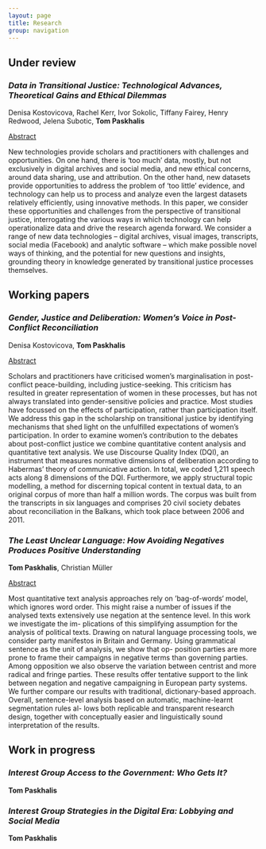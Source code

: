 ```yaml
---
layout: page
title: Research
group: navigation
---
```


## Under review

### *Data in Transitional Justice: Technological Advances, Theoretical Gains and Ethical Dilemmas*
Denisa Kostovicova, Rachel Kerr, Ivor Sokolic, Tiffany Fairey, Henry Redwood,
Jelena Subotic, **Tom Paskhalis**

<p><a class="btn btn-info" data-toggle="collapse" href="#collapseAbstract1"
role="button" aria-expanded="false" aria-controls="collapseAbstract1">Abstract</a></p>
<div class="collapse" id="collapseAbstract1">
<div class="card card-body">
New technologies provide scholars and practitioners with challenges and opportunities. On one
hand, there is ‘too much’ data, mostly, but not exclusively in digital archives and social media,
and new ethical concerns, around data sharing, use and attribution. On the other hand, new
datasets provide opportunities to address the problem of ‘too little’ evidence, and technology
can help us to process and analyze even the largest datasets relatively efficiently, using
innovative methods. In this paper, we consider these opportunities and challenges from the
perspective of transitional justice, interrogating the various ways in which technology can help
operationalize data and drive the research agenda forward. We consider a range of new data
technologies – digital archives, visual images, transcripts, social media (Facebook) and analytic
software – which make possible novel ways of thinking, and the potential for new questions and
insights, grounding theory in knowledge generated by transitional justice processes themselves.
</div>
</div>

## Working papers

### *Gender, Justice and Deliberation: Women’s Voice in Post-Conflict Reconciliation*
Denisa Kostovicova, **Tom Paskhalis**

<p><a class="btn btn-info" data-toggle="collapse" href="#collapseAbstract2"
role="button" aria-expanded="false" aria-controls="collapseAbstract2">Abstract</a></p>
<div class="collapse" id="collapseAbstract2">
<div class="card card-body">
Scholars and practitioners have criticised women’s marginalisation in post-conflict peace-building,
including justice-seeking. This criticism has resulted in greater representation of women in these processes,
but has not always translated into gender-sensitive policies and practice. Most studies have focussed on
the effects of participation, rather than participation itself. We address this gap in the scholarship on
transitional justice by identifying mechanisms that shed light on the unfulfilled expectations of women’s
participation. In order to examine women’s contribution to the debates about post-conflict justice we
combine quantitative content analysis and quantitative text analysis. We use Discourse Quality Index
(DQI), an instrument that measures normative dimensions of deliberation according to Habermas’ theory
of communicative action. In total, we coded 1,211 speech acts along 8 dimensions of the DQI. Furthermore,
we apply structural topic modelling, a method for discerning topical content in textual data, to an original
corpus of more than half a million words. The corpus was built from the transcripts in six languages and
comprises 20 civil society debates about reconciliation in the Balkans, which took place between 2006
and 2011.
</div>
</div>

### *The Least Unclear Language: How Avoiding Negatives Produces Positive Understanding*
**Tom Paskhalis**, Christian Müller

<p><a class="btn btn-info" data-toggle="collapse" href="#collapseAbstract3"
role="button" aria-expanded="false" aria-controls="collapseAbstract3">Abstract</a></p>
<div class="collapse" id="collapseAbstract3">
<div class="card card-body">
Most quantitative text analysis approaches rely on ’bag-of-words‘ model, which
ignores word order. This might raise a number of issues if the analysed texts
extensively use negation at the sentence level. In this work we investigate the im-
plications of this simplifying assumption for the analysis of political texts. Drawing
on natural language processing tools, we consider party manifestos in Britain and
Germany. Using grammatical sentence as the unit of analysis, we show that op-
position parties are more prone to frame their campaigns in negative terms than
governing parties. Among opposition we also observe the variation between centrist
and more radical and fringe parties. These results offer tentative support to the
link between negation and negative campaigning in European party systems. We
further compare our results with traditional, dictionary-based approach. Overall,
sentence-level analysis based on automatic, machine-learnt segmentation rules al-
lows both replicable and transparent research design, together with conceptually
easier and linguistically sound interpretation of the results.
</div>
</div>

## Work in progress

### *Interest Group Access to the Government: Who Gets It?*
**Tom Paskhalis**

### *Interest Group Strategies in the Digital Era: Lobbying and Social Media*
**Tom Paskhalis**
